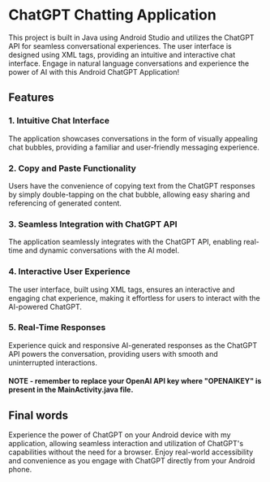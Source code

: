 # ChatGPT Chatting Application
This project is built in Java using Android Studio and utilizes the ChatGPT API for seamless conversational experiences. The user interface is designed using XML tags, providing an intuitive and interactive chat interface. Engage in natural language conversations and experience the power of AI with this Android ChatGPT Application!
## Features
### 1. Intuitive Chat Interface
The application showcases conversations in the form of visually appealing chat bubbles, providing a familiar and user-friendly messaging experience.

### 2. Copy and Paste Functionality
Users have the convenience of copying text from the ChatGPT responses by simply double-tapping on the chat bubble, allowing easy sharing and referencing of generated content.

### 3. Seamless Integration with ChatGPT API
The application seamlessly integrates with the ChatGPT API, enabling real-time and dynamic conversations with the AI model.

### 4. Interactive User Experience
The user interface, built using XML tags, ensures an interactive and engaging chat experience, making it effortless for users to interact with the AI-powered ChatGPT.
### 5. Real-Time Responses
Experience quick and responsive AI-generated responses as the ChatGPT API powers the conversation, providing users with smooth and uninterrupted interactions.
#### NOTE - remember to replace your OpenAI API key where "OPENAIKEY" is present in the MainActivity.java file.
## Final words
Experience the power of ChatGPT on your Android device with my application, allowing seamless interaction and utilization of ChatGPT's capabilities without the need for a browser. Enjoy real-world accessibility and convenience as you engage with ChatGPT directly from your Android phone.
